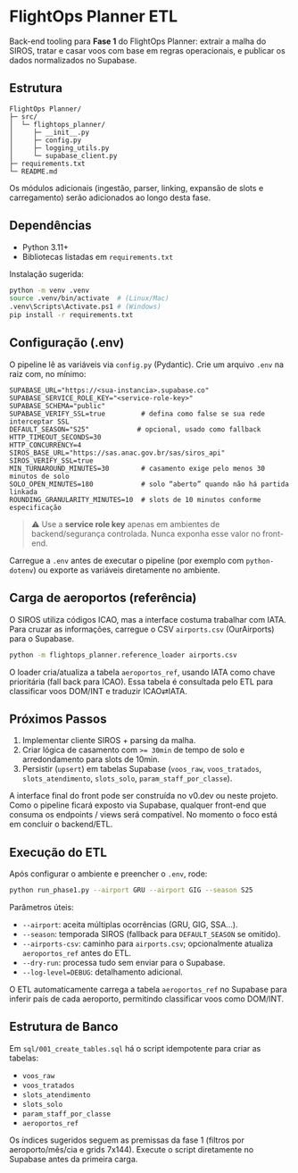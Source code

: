 # FlightOps Planner ETL

Back-end tooling para **Fase 1** do FlightOps Planner: extrair a malha do SIROS, tratar e casar voos com base em regras operacionais, e publicar os dados normalizados no Supabase.

## Estrutura

```
FlightOps Planner/
├─ src/
│  └─ flightops_planner/
│     ├─ __init__.py
│     ├─ config.py
│     ├─ logging_utils.py
│     └─ supabase_client.py
├─ requirements.txt
└─ README.md
```

Os módulos adicionais (ingestão, parser, linking, expansão de slots e carregamento) serão adicionados ao longo desta fase.

## Dependências

- Python 3.11+
- Bibliotecas listadas em `requirements.txt`

Instalação sugerida:

```bash
python -m venv .venv
source .venv/bin/activate  # (Linux/Mac)
.venv\Scripts\Activate.ps1 # (Windows)
pip install -r requirements.txt
```

## Configuração (.env)

O pipeline lê as variáveis via `config.py` (Pydantic). Crie um arquivo `.env` na raiz com, no mínimo:

```
SUPABASE_URL="https://<sua-instancia>.supabase.co"
SUPABASE_SERVICE_ROLE_KEY="<service-role-key>"
SUPABASE_SCHEMA="public"
SUPABASE_VERIFY_SSL=true         # defina como false se sua rede interceptar SSL
DEFAULT_SEASON="S25"            # opcional, usado como fallback
HTTP_TIMEOUT_SECONDS=30
HTTP_CONCURRENCY=4
SIROS_BASE_URL="https://sas.anac.gov.br/sas/siros_api"
SIROS_VERIFY_SSL=true
MIN_TURNAROUND_MINUTES=30        # casamento exige pelo menos 30 minutos de solo
SOLO_OPEN_MINUTES=180            # solo “aberto” quando não há partida linkada
ROUNDING_GRANULARITY_MINUTES=10  # slots de 10 minutos conforme especificação
```

> ⚠️ Use a **service role key** apenas em ambientes de backend/segurança controlada. Nunca exponha esse valor no front-end.

Carregue a `.env` antes de executar o pipeline (por exemplo com `python-dotenv`) ou exporte as variáveis diretamente no ambiente.

## Carga de aeroportos (referência)

O SIROS utiliza códigos ICAO, mas a interface costuma trabalhar com IATA. Para cruzar as informações, carregue o CSV `airports.csv` (OurAirports) para o Supabase.

```bash
python -m flightops_planner.reference_loader airports.csv
```

O loader cria/atualiza a tabela `aeroportos_ref`, usando IATA como chave prioritária (fall back para ICAO). Essa tabela é consultada pelo ETL para classificar voos DOM/INT e traduzir ICAO⇄IATA.

## Próximos Passos

1. Implementar cliente SIROS + parsing da malha.
2. Criar lógica de casamento com `>= 30min` de tempo de solo e arredondamento para slots de 10min.
3. Persistir (`upsert`) em tabelas Supabase (`voos_raw`, `voos_tratados`, `slots_atendimento`, `slots_solo`, `param_staff_por_classe`).

A interface final do front pode ser construída no v0.dev ou neste projeto. Como o pipeline ficará exposto via Supabase, qualquer front-end que consuma os endpoints / views será compatível. No momento o foco está em concluir o backend/ETL.

## Execução do ETL

Após configurar o ambiente e preencher o `.env`, rode:

```bash
python run_phase1.py --airport GRU --airport GIG --season S25
```

Parâmetros úteis:

- `--airport`: aceita múltiplas ocorrências (GRU, GIG, SSA...).
- `--season`: temporada SIROS (fallback para `DEFAULT_SEASON` se omitido).
- `--airports-csv`: caminho para `airports.csv`; opcionalmente atualiza `aeroportos_ref` antes do ETL.
- `--dry-run`: processa tudo sem enviar para o Supabase.
- `--log-level=DEBUG`: detalhamento adicional.

O ETL automaticamente carrega a tabela `aeroportos_ref` no Supabase para inferir país de cada aeroporto, permitindo classificar voos como DOM/INT.

## Estrutura de Banco

Em `sql/001_create_tables.sql` há o script idempotente para criar as tabelas:

- `voos_raw`
- `voos_tratados`
- `slots_atendimento`
- `slots_solo`
- `param_staff_por_classe`
- `aeroportos_ref`

Os índices sugeridos seguem as premissas da fase 1 (filtros por aeroporto/mês/cia e grids 7x144). Execute o script diretamente no Supabase antes da primeira carga.
